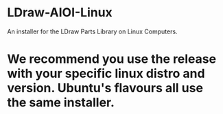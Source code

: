 # LDraw-AIOI-Linux
An installer for the LDraw Parts Library on Linux Computers.

# We recommend you use the release with your specific linux distro and version. Ubuntu's flavours all use the same installer.
